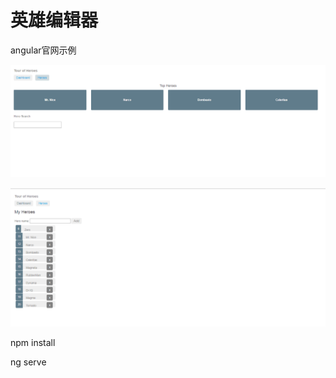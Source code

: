 # 英雄编辑器

angular官网示例

![Image text](https://github.com/hzlshen/Imgage_box/blob/master/hero_home.png)

![Image text](https://github.com/hzlshen/Imgage_box/blob/master/hero_list.png)

npm install 

ng serve
